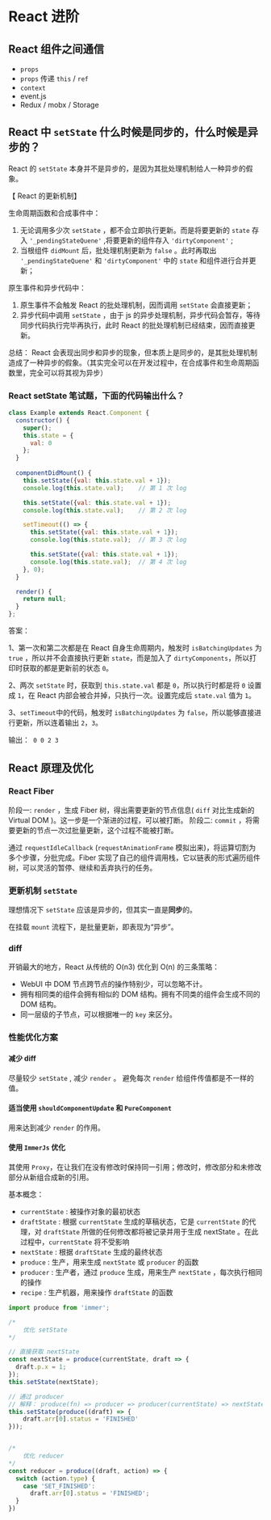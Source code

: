 # React 进阶

## React 组件之间通信

* `props`
* `props` 传递 `this` / `ref`
* `context`
* event.js
* Redux / mobx / Storage

## React 中 `setState` 什么时候是同步的，什么时候是异步的？

React 的 `setState` 本身并不是异步的，是因为其批处理机制给人一种异步的假象。

【 React 的更新机制】

生命周期函数和合成事件中：

1. 无论调用多少次 `setState` ，都不会立即执行更新。而是将要更新的 `state` 存入 `'_pendingStateQuene'` ,将要更新的组件存入 `'dirtyComponent'` ;
2. 当根组件 `didMount` 后，批处理机制更新为 `false` 。此时再取出 `'_pendingStateQuene'` 和 `'dirtyComponent'` 中的 `state` 和组件进行合并更新；

原生事件和异步代码中：

1. 原生事件不会触发 React 的批处理机制，因而调用 `setState` 会直接更新；
2. 异步代码中调用 `setState` ，由于 js 的异步处理机制，异步代码会暂存，等待同步代码执行完毕再执行，此时 React 的批处理机制已经结束，因而直接更新。

总结：
React 会表现出同步和异步的现象，但本质上是同步的，是其批处理机制造成了一种异步的假象。（其实完全可以在开发过程中，在合成事件和生命周期函数里，完全可以将其视为异步）

### React setState 笔试题，下面的代码输出什么？

```js
class Example extends React.Component {
  constructor() {
    super();
    this.state = {
      val: 0
    };
  }
  
  componentDidMount() {
    this.setState({val: this.state.val + 1});
    console.log(this.state.val);    // 第 1 次 log

    this.setState({val: this.state.val + 1});
    console.log(this.state.val);    // 第 2 次 log

    setTimeout(() => {
      this.setState({val: this.state.val + 1});
      console.log(this.state.val);  // 第 3 次 log

      this.setState({val: this.state.val + 1});
      console.log(this.state.val);  // 第 4 次 log
    }, 0);
  }

  render() {
    return null;
  }
};
```

答案：

1、第一次和第二次都是在 React 自身生命周期内，触发时 `isBatchingUpdates` 为 `true` ，所以并不会直接执行更新 `state`，而是加入了 `dirtyComponents`，所以打印时获取的都是更新前的状态 `0`。

2、两次 `setState` 时，获取到 `this.state.val` 都是 `0`，所以执行时都是将 `0` 设置成 `1`，在 React 内部会被合并掉，只执行一次。设置完成后 `state.val` 值为 `1`。

3、`setTimeout`中的代码，触发时 `isBatchingUpdates` 为 `false`，所以能够直接进行更新，所以连着输出 `2`，`3`。

输出：` 0 0 2 3`

## React 原理及优化

### React Fiber

阶段一: `render` ，生成 Fiber 树，得出需要更新的节点信息( `diff` 对比生成新的 Virtual DOM )。这一步是一个渐进的过程，可以被打断。
阶段二: `commit` ，将需要更新的节点一次过批量更新，这个过程不能被打断。

通过 `requestIdleCallback` (`requestAnimationFrame` 模拟出来)，将运算切割为多个步骤，分批完成。Fiber 实现了自己的组件调用栈，它以链表的形式遍历组件树，可以灵活的暂停、继续和丢弃执行的任务。

### 更新机制 `setState`

理想情况下 `setState` 应该是异步的，但其实一直是**同步**的。

在挂载 `mount` 流程下，是批量更新，即表现为“异步”。

### diff

开销最大的地方，React 从传统的 O(n3) 优化到 O(n) 的三条策略：

* WebUI 中 DOM 节点跨节点的操作特别少，可以忽略不计。
* 拥有相同类的组件会拥有相似的 DOM 结构。拥有不同类的组件会生成不同的 DOM 结构。
* 同一层级的子节点，可以根据唯一的 `key` 来区分。

### 性能优化方案

#### 减少 diff

尽量较少 `setState` , 减少 `render` 。
避免每次 `render` 给组件传值都是不一样的值。

#### 适当使用 `shouldComponentUpdate` 和 `PureComponent`

用来达到减少 `render` 的作用。

#### 使用 `ImmerJs` 优化

其使用 `Proxy`，在让我们在没有修改时保持同一引用；修改时，修改部分和未修改部分从新组合成新的引用。

基本概念：

* `currentState` : 被操作对象的最初状态
* `draftState` : 根据 `currentState` 生成的草稿状态，它是 `currentState` 的代理，对 `draftState` 所做的任何修改都将被记录并用于生成 nextState 。在此过程中，`currentState` 将不受影响
* `nextState` : 根据 `draftState` 生成的最终状态
* `produce` : 生产，用来生成 `nextState` 或 `producer` 的函数
* `producer` : 生产者，通过 `produce` 生成，用来生产 `nextState` ，每次执行相同的操作
* `recipe` : 生产机器，用来操作 `draftState` 的函数

```js
import produce from 'immer';

/* 
    优化 setState
*/

// 直接获取 nextState
const nextState = produce(currentState, draft => {
  draft.p.x = 1;
});
this.setState(nextState);

// 通过 producer
// 解释： produce(fn) => producer => producer(currentState) => nextState
this.setState(produce((draft) => {
    draft.arr[0].status = 'FINISHED'
}));


/* 
    优化 reducer
*/
const reducer = produce((draft, action) => {
  switch (action.type) {
    case 'SET_FINISHED':
      draft.arr[0].status = 'FINISHED';
  }
})

```
